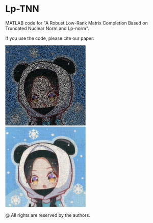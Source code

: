 # Lp-TNN
MATLAB code for "A Robust Low-Rank Matrix Completion Based on Truncated Nuclear Norm and Lp-norm".

If you use the code, please cite our paper:
> []()

<img src="sampled image.png" style="max-width: 50%"> <img src="recovered image.png" style="max-width: 50%">

@ All rights are reserved by the authors.
